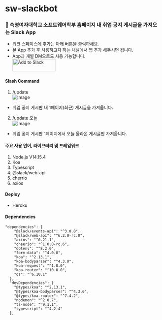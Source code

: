 # sw-slackbot


### 🤖 숙명여자대학교 소프트웨어학부 홈페이지 내 취업 공지 게시글을 가져오는 Slack App   

* 워크 스페이스에 추가는 아래 버튼을 클릭하세요.  
* 본 App 추가 후 사용하고자 하는 채널에서 앱 추가 해주시면 됩니다.   
* App과 개별 DM으로도 사용 가능합니다.   
<a href="https://slack.com/oauth/v2/authorize?client_id=1988645441393.1976247942707&scope=channels:history,im:history,chat:write,commands&user_scope=chat:write"><img alt="Add to Slack" height="40" width="139" src="https://platform.slack-edge.com/img/add_to_slack.png" srcSet="https://platform.slack-edge.com/img/add_to_slack.png 1x, https://platform.slack-edge.com/img/add_to_slack@2x.png 2x" /></a>

#### Slash Command   
1. /update   
  ![image](https://user-images.githubusercontent.com/20807197/115517024-b12f7f80-a2c1-11eb-8abe-506de8efb314.png)   
  * 취업 공지 게시판 내 1페이지(최근) 게시글을 가져옵니다.    

2. /update 오늘   
  ![image](https://user-images.githubusercontent.com/20807197/115517147-cc9a8a80-a2c1-11eb-9b41-99c037b2c436.png)   
  * 취업 공지 게시판 1페이지에서 오늘 올라온 게시글만 가져옵니다.   

#### 주요 사용 언어, 라이브러리 및 프레임워크   
1. Node.js V14.15.4
2. Koa
3. Typescript
4. @slack/web-api
5. cherrio
6. axios  

#### Deploy   
* Heroku   

#### Dependencies   
```
"dependencies": {
    "@slack/events-api": "^3.0.0",
    "@slack/web-api": "^6.2.0-rc.0",
    "axios": "^0.21.1",
    "cheerio": "^1.0.0-rc.6",
    "dotenv": "^8.2.0",
    "form-data": "^4.0.0",
    "koa": "^2.13.1",
    "koa-bodyparser": "^4.3.0",
    "koa-request": "^1.0.0",
    "koa-router": "^10.0.0",
    "qs": "^6.10.1"
  },
  "devDependencies": {
    "@types/koa": "^2.13.1",
    "@types/koa-bodyparser": "^4.3.0",
    "@types/koa-router": "^7.4.2",
    "nodemon": "^2.0.7",
    "ts-node": "^9.1.1",
    "typescript": "^4.2.4"
  },
  ```
